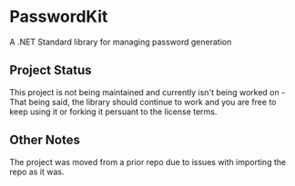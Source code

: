 # PasswordKit
A .NET Standard library for managing password generation

## Project Status
This project is not being maintained and currently isn't being worked on - That being said, the library should continue to work and you are free to keep using it or forking it persuant to the license terms.

## Other Notes
The project was moved from a prior repo due to issues with importing the repo as it was.
